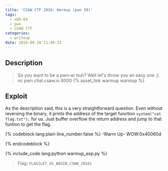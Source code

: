 ```yaml
---
title: 'CSAW CTF 2016: Warmup (pwn 50)'
tags:
  - x86-64
  - pwn
  - CSAW CTF
categories:
  - writeup
date: 2016-09-20 11:49:23
---
```



## Description
> So you want to be a pwn-er huh? Well let's throw you an easy one ;)
> nc pwn.chal.csaw.io 8000
> {% asset_link warmup warmup %}

## Exploit

As the description said, this is a very straightforward question. Even without reversing the binary, it prints the address of the target function `system("cat flag.txt");` for us. Just buffer overflow the return address and jump to that funtion to get the flag.

{% codeblock lang:plain line_number:false %}
-Warm Up-
WOW:0x40060d
>
{% endcodeblock %}

{% include_code lang:python warmup_exp.py %}

> Flag: `FLAG{LET_US_BEGIN_CSAW_2016}`
